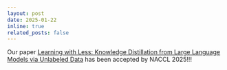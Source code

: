 ```yaml
---
layout: post
date: 2025-01-22
inline: true
related_posts: false
---
```


Our paper [Learning with Less: Knowledge Distillation from Large Language Models via Unlabeled Data](https://arxiv.org/abs/2411.08028) has been accepted by NACCL 2025!!! 
